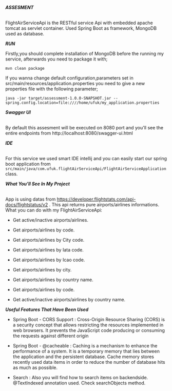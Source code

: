 
***ASSESMENT***

<br/>FlightAirServiceApi is the RESTful service Api with embedded apache tomcat as servlet container. Used Spring Boot as framework, MongoDB used as database.

***RUN***

Firstly,you should complete installation of MongoDB before the running my service, afterwards you need to package it with;

```mvn clean package```


If you wanna change default configuration,parameters set in src/main/resources/application.properties you need to give a new properties file with the following parameter;

```java -jar target/assessment-1.0.0-SNAPSHOT.jar --spring.config.location=file:////home/ufuk/my_application.properties```

***Swagger UI***

<br/>By default this assesment will be executed on 8080 port and you'll see the entire endpoints from http://localhost:8080/swagger-ui.html

***IDE***

<br/>For this service we used smart IDE intellij and you can easily start our spring boot application from ```src/main/java/com.ufuk.flightAirServiceApi/FlightAirServiceApplication``` class.

***What You'll See In My Project***

<br/>App is using datas from https://developer.flightstats.com/api-docs/flightstatus/v2 . This api returns pure airports/airlines informations.
What you can do with my FlightAirServiceApi:

* Get active/inactive airports/airlines.

* Get airports/airlines by code.

* Get airports/airlines by City code.

* Get airports/airlines by Iata code.

* Get airports/airlines by Icao code.

* Get airports/airlines by city.

* Get airports/airlines by country name.

* Get airports/airlines by code.

* Get active/inactive airports/airlines by country name.

***Useful Features That Have Been Used***

* Spring Boot - CORS Support : Cross-Origin Resource Sharing (CORS) is a security concept that allows restricting the resources implemented in web browsers. It prevents the JavaScript code producing or consuming the requests against different origin 

* Spring Boot - @cacheable :  Caching is a mechanism to enhance the performance of a system. It is a temporary memory that lies between the application and the persistent database. Cache memory stores recently used data items in order to reduce the number of database hits as much as possible.

* Search : Also you will find how to search items on backendside. @TextIndexed annotation used. Check searchObjects method.